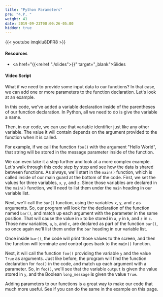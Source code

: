 ```yaml
---
title: "Python Parameters"
pre: "4.P. "
weight: 41
date: 2019-09-23T00:00:26-05:00
hidden: true
---
```


{{< youtube imqklu8DFR8 >}}

#### Resources

* <a href="{{<relref "./slides">}}" target="_blank">Slides</a>

#### Video Script

What if we need to provide some input data to our functions? In that case, we can add one or more parameters to the function declaration. Let's look at an example.

In this code, we've added a variable declaration inside of the parentheses of our function declaration. In Python, all we need to do is give the variable a name.

Then, in our code, we can use that variable identifier just like any other variable. The value it will contain depends on the argument provided to the function when it is called.

For example, if we call the function `foo()` with the argument "Hello World", that string will be stored in the message parameter inside of the function.

We can even take it a step further and look at a more complex example. Let's walk through this code step by step and see how the data is shared between functions. As always, we'll start in the `main()` function, which is called inside of our main guard at the bottom of the code. First, we set the values for three variables, `x`, `y`, and `z`. Since those variables are declared in the `main()` function, we'll need to list them under the `main` heading in our variable list.

Next, we'll call the `bar()` function, using the variables `x`, `y`, and `z` as arguments. So, our program will look for the declaration of the function named `bar()`, and match up each argument with the parameter in the same position. That will cause the value in `x` to be stored in `a`, `y` in `b`, and `z` in `c`. Those new variables, `a`, `b`, and `c`, are declared as part of the function `bar()`, so once again we'll list them under the `bar` heading in our variable list.

Once inside `bar()`, the code will print those values to the screen, and then the function will terminate and control goes back to the `main()` function.

Next, it will call the function `foo()` providing the variable `y` and the value `True` as arguments. Just like before, the program will find the function declaration for `foo()` in the code, and match up each argument with a parameter. So, in `foo()`, we'll see that the variable `output` is given the value stored in `y`, and the Boolean `long_message` is given the value `True`.

Adding parameters to our functions is a great way to make our code that much more useful. See if you can do the same in the example on this page.
